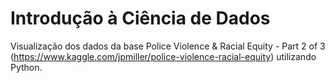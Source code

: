 # Introdução à Ciência de Dados
Visualização dos dados da base Police Violence & Racial Equity - Part 2 of 3 (https://www.kaggle.com/jpmiller/police-violence-racial-equity) utilizando Python.
